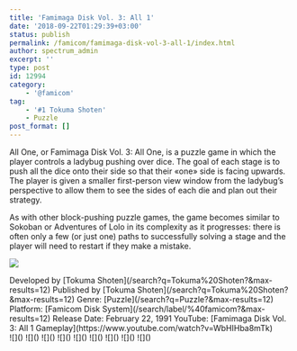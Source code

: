 ```yaml
---
title: 'Famimaga Disk Vol. 3: All 1'
date: '2018-09-22T01:29:39+03:00'
status: publish
permalink: /famicom/famimaga-disk-vol-3-all-1/index.html
author: spectrum_admin
excerpt: ''
type: post
id: 12994
category:
    - '@famicom'
tag:
    - '#1 Tokuma Shoten'
    - Puzzle
post_format: []
---
```

All One, or Famimaga Disk Vol. 3: All One, is a puzzle game in which the player controls a ladybug pushing over dice. The goal of each stage is to push all the dice onto their side so that their «one» side is facing upwards. The player is given a smaller first-person view window from the ladybug’s perspective to allow them to see the sides of each die and plan out their strategy.

As with other block-pushing puzzle games, the game becomes similar to Sokoban or Adventures of Lolo in its complexity as it progresses: there is often only a few (or just one) paths to successfully solving a stage and the player will need to restart if they make a mistake.

![](https://wsrv.nl/?url=https://images.launchbox-app.com/0417c42e-c6e5-43f6-8196-4978f8f22e3d.jpg&output=webp&maxage=1d)

<div class="game-info">Developed by [Tokuma Shoten](/search?q=Tokuma%20Shoten?&max-results=12)  
Published by [Tokuma Shoten](/search?q=Tokuma%20Shoten?&max-results=12)  
Genre: [Puzzle](/search?q=Puzzle?&max-results=12)  
Platform: [Famicom Disk System](/search/label/%40famicom?&amp;max-results=12)  
Release Date: February 22, 1991  
YouTube: [Famimaga Disk Vol. 3: All 1 Gameplay](https://www.youtube.com/watch?v=WbHIHba8mTk)</div><div class="game-media">![]() ![]() ![]() ![]() ![]() ![]() ![]() ![]() ![]()</div>